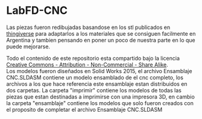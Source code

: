 # LabFD-CNC

Las piezas fueron redibujadas basandose en los stl publicados en [thingiverse](http://www.thingiverse.com/thing:724999) para adaptarlos a los materiales que se consiguen facilmente en Argentina y tambien pensando en poner un poco de nuestra parte en lo que puede mejorarse. 

Todo el contenido de este repositorio esta compartido bajo la licencia [Creative Commons - Attribution - Non-Commercial - Share Alike](https://creativecommons.org/licenses/by-nc-sa/3.0/).  
Los modelos fueron diseñados en Solid Works 2015, el archivo Ensamblaje CNC.SLDASM contiene un modelo ensamblado de el cnc completo, los archivos a los que hace referencia este ensamblaje estan distribuidos en dos carpetas.
La carpeta "imprimir" contiene los modelos de todas las piezas que estan destinadas a imprimirse con una impresora 3D, en cambio la carpeta "ensamblaje" contiene los modelos que solo fueron creados con el proposito de completar el archivo Ensamblaje CNC.SLDASM


